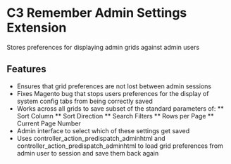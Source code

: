 C3 Remember Admin Settings Extension
====================================

Stores preferences for displaying admin grids against admin users

Features
--------
* Ensures that grid preferences are not lost between admin sessions
* Fixes Magento bug that stops users preferences for the display of system config tabs from
  being correctly saved
* Works across all grids to save subset of the standard parameters of:
    ** Sort Column
    ** Sort Direction
    ** Search Filters
    ** Rows per Page
    ** Current Page Number
* Admin interface to select which of these settings get saved
* Uses controller_action_predispatch_adminhtml and controller_action_predispatch_adminhtml to
  load grid preferences from admin user to session and save them back again
